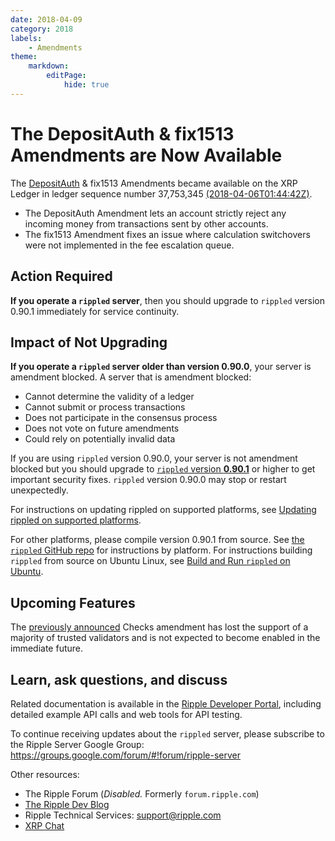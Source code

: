 ```yaml
---
date: 2018-04-09
category: 2018
labels:
    - Amendments
theme:
    markdown:
        editPage:
            hide: true
---
```

# The DepositAuth & fix1513 Amendments are Now Available

The [DepositAuth](https://ripple.com/build/deposit-authorization/) & fix1513 Amendments became available on the XRP Ledger in ledger sequence number 37,753,345 [(2018-04-06T01:44:42Z)](https://xrpcharts.ripple.com/#/transactions/902C51270B918B40CD23A622E18D48B4ABB86F0FF4E84D72D9E1907BF3BD4B25).

* The DepositAuth Amendment lets an account strictly reject any incoming money from transactions sent by other accounts.
* The fix1513 Amendment fixes an issue where calculation switchovers were not implemented in the fee escalation queue.

## Action Required

**If you operate a `rippled` server**, then you should upgrade to `rippled` version 0.90.1 immediately for service continuity.

## Impact of Not Upgrading

**If you operate a `rippled` server older than version 0.90.0**, your server is amendment blocked. A server that is amendment blocked:

* Cannot determine the validity of a ledger
* Cannot submit or process transactions
* Does not participate in the consensus process
* Does not vote on future amendments
* Could rely on potentially invalid data

If you are using `rippled` version 0.90.0, your server is not amendment blocked but you should upgrade to [`rippled` version **0.90.1**](https://developers.ripple.com/blog/2018/rippled-0.90.1.html) or higher to get important security fixes. `rippled` version 0.90.0 may stop or restart unexpectedly.

For instructions on updating rippled on supported platforms, see [Updating rippled on supported platforms](https://ripple.com/build/rippled-setup/#updating-rippled).

For other platforms, please compile version 0.90.1 from source. See [the `rippled` GitHub repo](https://github.com/ripple/rippled/tree/develop/Builds) for instructions by platform. For instructions building `rippled` from source on Ubuntu Linux, see [Build and Run `rippled` on Ubuntu](https://ripple.com/build/build-run-rippled-ubuntu/).

## Upcoming Features

The [previously announced](https://developers.ripple.com/blog/2018/rippled-0.90.0.html) Checks amendment has lost the support of a majority of trusted validators and is not expected to become enabled in the immediate future.

## Learn, ask questions, and discuss

Related documentation is available in the [Ripple Developer Portal](https://ripple.com/build/), including detailed example API calls and web tools for API testing.

To continue receiving updates about the `rippled` server, please subscribe to the Ripple Server Google Group: <https://groups.google.com/forum/#!forum/ripple-server>

Other resources:

- The Ripple Forum (_Disabled._ Formerly `forum.ripple.com`)
- [The Ripple Dev Blog](https://developers.ripple.com/blog/)
- Ripple Technical Services: <support@ripple.com>
- [XRP Chat](http://www.xrpchat.com/)
